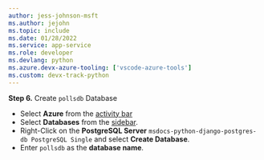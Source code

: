 ```yaml
---
author: jess-johnson-msft
ms.author: jejohn
ms.topic: include
ms.date: 01/28/2022
ms.service: app-service
ms.role: developer
ms.devlang: python
ms.azure.devx-azure-tooling: ['vscode-azure-tools']
ms.custom: devx-track-python
---
```


**Step 6.** Create `pollsdb` Database

* Select **Azure** from the [activity bar](https://code.visualstudio.com/docs/getstarted/userinterface)
* Select **Databases** from the [sidebar](https://code.visualstudio.com/docs/getstarted/userinterface).
* Right-Click on the **PostgreSQL Server** `msdocs-python-django-postgres-db PostgreSQL Single` and select **Create Database**.
* Enter `pollsdb` as the **database name**.
